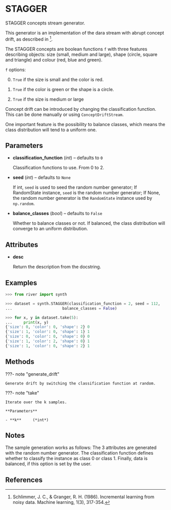 # STAGGER

STAGGER concepts stream generator.

This generator is an implementation of the dara stream with abrupt concept drift, as described in [^1]. 

The STAGGER concepts are boolean functions `f` with three features describing objects: size (small, medium and large), shape (circle, square and triangle) and colour (red, blue and green). 

`f` options: 

0. `True` if the size is small and the color is red. 

1. `True` if the color is green or the shape is a circle. 

2. `True` if the size is medium or large 

Concept drift can be introduced by changing the classification function. This can be done manually or using `ConceptDriftStream`. 

One important feature is the possibility to balance classes, which means the class distribution will tend to a uniform one.

## Parameters

- **classification_function** (*int*) – defaults to `0`

    Classification functions to use. From 0 to 2.

- **seed** (*int*) – defaults to `None`

    If int, `seed` is used to seed the random number generator; If RandomState instance, `seed` is the random number generator; If None, the random number generator is the `RandomState` instance used by `np.random`.

- **balance_classes** (*bool*) – defaults to `False`

    Whether to balance classes or not. If balanced, the class distribution will converge to an uniform distribution.


## Attributes

- **desc**

    Return the description from the docstring.


## Examples

```python
>>> from river import synth

>>> dataset = synth.STAGGER(classification_function = 2, seed = 112,
...                      balance_classes = False)

>>> for x, y in dataset.take(5):
...     print(x, y)
{'size': 0, 'color': 0, 'shape': 2} 0
{'size': 1, 'color': 0, 'shape': 1} 1
{'size': 0, 'color': 0, 'shape': 0} 0
{'size': 1, 'color': 2, 'shape': 0} 1
{'size': 1, 'color': 0, 'shape': 2} 1
```

## Methods

???- note "generate_drift"

    Generate drift by switching the classification function at random.

    
???- note "take"

    Iterate over the k samples.

    **Parameters**

    - **k**     (*int*)    
    
## Notes

The sample generation works as follows: The 3 attributes are
generated with the random number generator. The classification function
defines whether to classify the instance as class 0 or class 1. Finally,
data is balanced, if this option is set by the user.

## References

[^1]: Schlimmer, J. C., & Granger, R. H. (1986). Incremental learning
      from noisy data. Machine learning, 1(3), 317-354.

